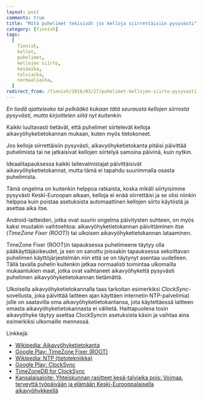 ```yaml
---
layout: post
comments: true
title: "Mitä puhelimet tekisivät jos kelloja siirrettäisiin pysyvästi"
category: [finnish]
tags:
  [
    finnish,
    kellot,
    puhelimet,
    kellojen siirto,
    kesäaika,
    talviaika,
    normaaliaika,
  ]
redirect_from: /finnish/2016/03/27/puhelimet-kellojen-siirto-pysyvasti.html
---
```


_En tiedä ajatteleeko tai pelkääkö kukaan tätä seurausta kellojen siirrosta
pysyvästi, mutta kirjoittelen siitä nyt kuitenkin._

Kaikki luultavasti tietävät, että puhelimet siirtelevät kelloja
aikavyöhyketietokannan mukaan, kuten myös tietokoneet.

Jos kelloja siirrettäisiin pysyvästi, aikavyöhyketietokanta pitäisi
päivittää puhelimista tai ne jatkaisivat kellojen siirtelyä samoina
päivinä, kuin nytkin.

Ideaalitapauksessa kaikki laitevalmistajat päivittäisivät
aikavyöhyketietokannat, mutta tämä ei tapahdu suurimmalla osasta
puhelimista.

Tämä ongelma on kuitenkin helppoa ratkaista, koska mikäli siirtyisimme
pysyvästi Keski-Euroopan aikaan, kelloja ei enää siirrettäisi ja se olisi
niinkin helppoa kuin poistaa asetuksista automaattinen kellojen siirto
käytöstä ja asettaa aika itse.

Android-laitteiden, jotka ovat suurin ongelma päivitysten suhteen, on myös
kaksi muutakin vaihtoehtoa: aikavyöhyketietokannan päivittäminen itse
(_TimeZone Fixer (ROOT)_) tai ulkoisen aikavyöhyketietokannan lataaminen.

TimeZone Fixer (ROOT)in tapauksessa puhelimeene täytyy olla
pääkäyttäjäoikeudet, ja sen on sanottu joissakin tapauksessa sekoittavan
puhelimen käyttöjärjestelmän niin että se on täytynyt asentaa uudelleen.
Tällä tavalla puhelin kuitenkin jatkaa normaalisti toimintaa ulkomailla
mukaanlukien maat, jotka ovat vaihtaneet aikavyöhykettä pysyvästi
puhelimen aikavyöhyketietokannan tietämättä.

Ulkoisella aikavyöhyketietokannalla taas tarkoitan esimerkiksi
_ClockSync_-sovellusta, joka päivittää laitteen ajan käyttäen internetin
NTP-palvelimia) jolle on saatavilla oma aikavyöhyketietokantansa,
jota käytettäessä laitteen omasta aikavyöhyketietokannasta ei
välitetä. Haittapuolena tosin aikavyöhyke täytyy asettaa ClockSyncin
asetuksista käsin ja vaihtaa aina esimerkiksi ulkomaille mennessä.

Linkkejä:

- [Wikipedia: Aikavyöhyketietokanta](https://fi.wikipedia.org/wiki/Aikavy%C3%B6hyketietokanta)
- [Google Play: TimeZone Fixer (ROOT)](https://play.google.com/store/apps/details?id=com.force.timezonefixer)
- [Wikipedia: NTP (tietotekniikka)](<https://fi.wikipedia.org/wiki/NTP_(tietotekniikka)>)
- [Google Play: ClockSync](https://play.google.com/store/apps/details?id=ru.org.amip.ClockSync)
- [TimeZoneDB for ClockSync](https://play.google.com/store/apps/details?id=ru.org.amip.timezoneservice)
- [Kansalaisaloite: Yhteiskunnan rasitteet kesä-talviaika pois: Voimaa, terveyttä työpäivään ja elämään Keski-Eurooppalaisella aikavyöhykkeellä](https://www.kansalaisaloite.fi/fi/aloite/1596)
